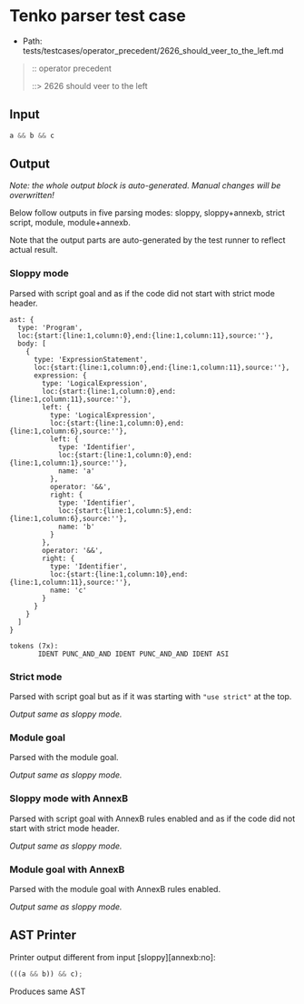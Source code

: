 # Tenko parser test case

- Path: tests/testcases/operator_precedent/2626_should_veer_to_the_left.md

> :: operator precedent
>
> ::> 2626 should veer to the left

## Input

`````js
a && b && c
`````

## Output

_Note: the whole output block is auto-generated. Manual changes will be overwritten!_

Below follow outputs in five parsing modes: sloppy, sloppy+annexb, strict script, module, module+annexb.

Note that the output parts are auto-generated by the test runner to reflect actual result.

### Sloppy mode

Parsed with script goal and as if the code did not start with strict mode header.

`````
ast: {
  type: 'Program',
  loc:{start:{line:1,column:0},end:{line:1,column:11},source:''},
  body: [
    {
      type: 'ExpressionStatement',
      loc:{start:{line:1,column:0},end:{line:1,column:11},source:''},
      expression: {
        type: 'LogicalExpression',
        loc:{start:{line:1,column:0},end:{line:1,column:11},source:''},
        left: {
          type: 'LogicalExpression',
          loc:{start:{line:1,column:0},end:{line:1,column:6},source:''},
          left: {
            type: 'Identifier',
            loc:{start:{line:1,column:0},end:{line:1,column:1},source:''},
            name: 'a'
          },
          operator: '&&',
          right: {
            type: 'Identifier',
            loc:{start:{line:1,column:5},end:{line:1,column:6},source:''},
            name: 'b'
          }
        },
        operator: '&&',
        right: {
          type: 'Identifier',
          loc:{start:{line:1,column:10},end:{line:1,column:11},source:''},
          name: 'c'
        }
      }
    }
  ]
}

tokens (7x):
       IDENT PUNC_AND_AND IDENT PUNC_AND_AND IDENT ASI
`````

### Strict mode

Parsed with script goal but as if it was starting with `"use strict"` at the top.

_Output same as sloppy mode._

### Module goal

Parsed with the module goal.

_Output same as sloppy mode._

### Sloppy mode with AnnexB

Parsed with script goal with AnnexB rules enabled and as if the code did not start with strict mode header.

_Output same as sloppy mode._

### Module goal with AnnexB

Parsed with the module goal with AnnexB rules enabled.

_Output same as sloppy mode._

## AST Printer

Printer output different from input [sloppy][annexb:no]:

````js
(((a && b)) && c);
````

Produces same AST
